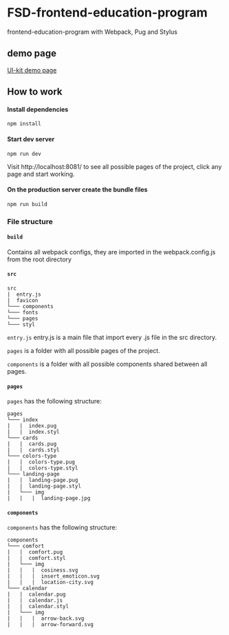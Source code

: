 # FSD-frontend-education-program
frontend-education-program with Webpack, Pug and Stylus

## demo page

[UI-kit demo page](https://sprashivaite.github.io/UI-kit-demo-page/)

## How to work
#### Install dependencies
```commandline
npm install
```

#### Start dev server
```commandline
npm run dev
```

Visit http://localhost:8081/ to see all possible pages of the project, click any page and start working.

#### On the production server create the bundle files
```commandline
npm run build
```

### File structure
 
#### `build`
 
Contains all webpack configs, they are imported in the webpack.config.js from the root directory

#### `src`
```
src
|  entry.js
|  favicon
└─── components
└─── fonts
└─── pages
└─── styl
```

`entry.js` entry.js is a main file that import every .js file in the src directory.

`pages`  is a folder with all possible pages of the project.

`components` is a folder with all possible components shared between all pages.

#### `pages`
`pages` has the following structure:

```
pages
└─── index
|   |  index.pug
|   |  index.styl
└─── cards
|   |  cards.pug
|   |  cards.styl
└─── colors-type
|   |  colors-type.pug
|   |  colors-type.styl
└─── landing-page
|   |  landing-page.pug
|   |  landing-page.styl
|   └─── img
|   |   |  landing-page.jpg
```


#### `components`
`components` has the following structure:
```
components
└─── comfort
|   |  comfort.pug
|   |  comfort.styl
|   └─── img
|   |   |  cosiness.svg
|   |   |  insert_emoticon.svg
|   |   |  location-city.svg
└─── calendar
|   |  calendar.pug
|   |  calendar.js
|   |  calendar.styl
|   └─── img
|   |   |  arrow-back.svg
|   |   |  arrow-forward.svg
```


